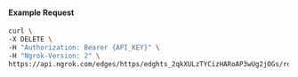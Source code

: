 <!-- Code generated for API Clients. DO NOT EDIT. -->

#### Example Request

```bash
curl \
-X DELETE \
-H "Authorization: Bearer {API_KEY}" \
-H "Ngrok-Version: 2" \
https://api.ngrok.com/edges/https/edghts_2qkXULzTYCizHARoAP3wUg2jOGs/routes/edghtsrt_2qkXUNUdrFXk48cJLG1ARJd4kq9/webhook_verification
```
